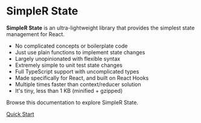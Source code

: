 # SimpleR State

__SimpleR State__ is an ultra-lightweight library that provides the simplest state management for React.

- No complicated concepts or boilerplate code
- Just use plain functions to implement state changes
- Largely unopinionated with flexible syntax
- Extremely simple to unit test state changes
- Full TypeScript support with uncomplicated types
- Made specifically for React, and built on React Hooks 
- Multiple times faster than context/reducer solution
- It's tiny, less than 1 KB (minified + gzipped)

Browse this documentation to explore SimpleR State.

[Quick Start](quick-start.html)
